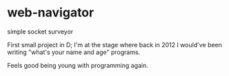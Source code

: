 # web-navigator
simple socket surveyor

First small project in D; I'm at the stage where back in 2012 I would've been writing "what's your name and age" programs.

Feels good being young with programming again.
